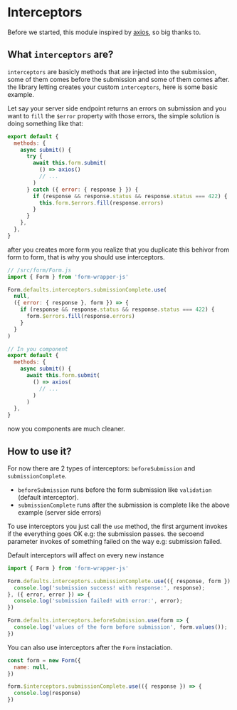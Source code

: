 # Interceptors

Before we started, this module inspired by [axios](https://github.com/axios), so big thanks to.

## What `interceptors` are?

`interceptors` are basicly methods that are injected into the submission, some of them comes before the submission and some of them comes after.
the library letting creates your custom `interceptors`, here is some basic example.

Let say your server side endpoint returns an errors on submission and you want to `fill` the `$error` property with those errors,
the simple solution is doing something like that:

```js
export default {
  methods: {
    async submit() {
      try {
        await this.form.submit(
          () => axios()
          // ...
        )
      } catch ({ error: { response } }) {
        if (response && response.status && response.status === 422) {
          this.form.$errors.fill(response.errors)
        }
      }
    },
  },
}
```

after you creates more form you realize that you duplicate this behivor from form to form, that is why you should use interceptors.

```js
// /src/form/Form.js
import { Form } from 'form-wrapper-js'

Form.defaults.interceptors.submissionComplete.use(
  null,
  ({ error: { response }, form }) => {
    if (response && response.status && response.status === 422) {
      form.$errors.fill(response.errors)
    }
  }
)

// In you component
export default {
  methods: {
    async submit() {
      await this.form.submit(
        () => axios(
          // ...
        )
      )
  },
}
```

now you components are much cleaner.

## How to use it?

For now there are 2 types of interceptors: `beforeSubmission` and `submissionComplete`.

- `beforeSubmission` runs before the form submission like `validation` (default interceptor).
- `submissionComplete` runs after the submission is complete like the above example (server side errors)

To use interceptors you just call the `use` method, the first argument invokes if the everything goes OK e.g: the submission passes.
the secoend parameter invokes of something failed on the way e.g: submission failed.

Default interceptors will affect on every new instance

```js
import { Form } from 'form-wrapper-js'

Form.defaults.interceptors.submissionComplete.use(({ response, form }) => {
  console.log('submission success! with response:', response);
}, ({ error, error }) => {
  console.log('submission failed! with error:', error);
})

Form.defaults.interceptors.beforeSubmission.use(form => {
  console.log('values of the form before submission', form.values());
})
```

You can also use interceptors after the `Form` instaciation.

```js
const form = new Form({
  name: null,
})

form.$interceptors.submissionComplete.use(({ response }) => {
  console.log(response)
})
```
